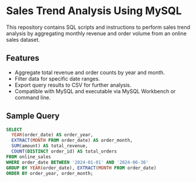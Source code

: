 # Sales Trend Analysis Using MySQL

This repository contains SQL scripts and instructions to perform sales trend analysis by aggregating monthly revenue and order volume from an online sales dataset.

## Features
- Aggregate total revenue and order counts by year and month.
- Filter data for specific date ranges.
- Export query results to CSV for further analysis.
- Compatible with MySQL and executable via MySQL Workbench or command line.


## Sample Query

```sql
SELECT 
  YEAR(order_date) AS order_year,
  EXTRACT(MONTH FROM order_date) AS order_month,
  SUM(amount) AS total_revenue,
  COUNT(DISTINCT order_id) AS total_orders
FROM online_sales
WHERE order_date BETWEEN '2024-01-01' AND '2024-06-30'
GROUP BY YEAR(order_date), EXTRACT(MONTH FROM order_date)
ORDER BY order_year, order_month;
